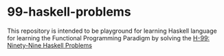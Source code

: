 # 99-haskell-problems
This repository is intended to be playground for learning Haskell language for learning the Functional Programming Paradigm by solving the [H-99: Ninety-Nine Haskell Problems](https://wiki.haskell.org/H-99:_Ninety-Nine_Haskell_Problems)
